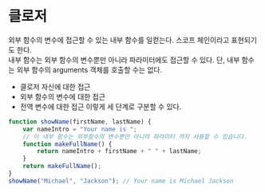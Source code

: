 클로저
===
외부 함수의 변수에 접근할 수 있는 내부 함수를 일컫는다. 스코프 체인이라고 표현되기도 한다.  
내부 함수는 외부 함수의 변수뿐만 아니라 파라미터에도 접근할 수 있다. 단, 내부 함수는 외부 함수의 arguments 객체를 호출할 수는 없다.
* 클로저 자신에 대한 접근
* 외부 함수의 변수에 대한 접근
* 전역 변수에 대한 접근
이렇게 세 단계로 구분할 수 있다.

```javascript
function showName(firstName, lastName) {
    var nameIntro = "Your name is ";
    // 이 내부 함수는 외부함수의 변수뿐만 아니라 파라미터 까지 사용할 수 있습니다.
    function makeFullName() {
        return nameIntro + firstName + " " + lastName;
    }
    return makeFullName();
}
showName("Michael", "Jackson"); // Your name is Michael Jackson
```